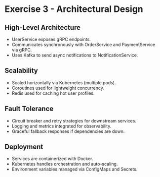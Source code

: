 # Exercise 3 - Architectural Design

## High-Level Architecture

- UserService exposes gRPC endpoints.
- Communicates synchronously with OrderService and PaymentService via gRPC.
- Uses Kafka to send async notifications to NotificationService.

## Scalability

- Scaled horizontally via Kubernetes (multiple pods).
- Coroutines used for lightweight concurrency.
- Redis used for caching hot user profiles.

## Fault Tolerance

- Circuit breaker and retry strategies for downstream services.
- Logging and metrics integrated for observability.
- Graceful fallback responses if dependencies are down.

## Deployment

- Services are containerized with Docker.
- Kubernetes handles orchestration and auto-scaling.
- Environment variables managed via ConfigMaps and Secrets.
